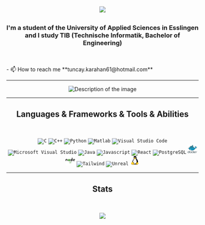 <h1 align="center">
  <a href="https://git.io/typing-svg">
    <img src="https://readme-typing-svg.herokuapp.com/?lines=Hello,+There!+👋;I+am+Tuncay+Karahan....;Nice+to+meet+you!&center=true&size=30">
  </a>
</h1>


<h3 align="center">I'm a student of the University of Applied Sciences in Esslingen and I study TIB (Technische Informatik, Bachelor of Engineering)</h3>
<br>

<br>
- 📫 How to reach me **tuncay.karahan61@hotmail.com**


</p>
<hr>

<div align="center">
  <img src="https://github.com/Tuncay-Karahan/Tuncay-Karahan/assets/173737094/e6c9d88c-6957-44ed-a1b6-6283e9744de8" alt="Description of the image" width="400" />
</div>


<hr>
<h2 align="center"> Languages & Frameworks & Tools & Abilities </h2>
<br>
<p align="center">
  <code><img title="C" height="25" src="https://github.com/zumrudu-anka/zumrudu-anka/blob/master/images/c.svg"></code>
  <code><img title="C++" height="25" src="https://github.com/zumrudu-anka/zumrudu-anka/blob/master/images/cpp.svg"></code>
  <code><img title="Python" height="25" src="https://github.com/zumrudu-anka/zumrudu-anka/blob/master/images/python-original.svg"></code>
  <code><img title="Matlab" height="25" src="https://upload.wikimedia.org/wikipedia/commons/2/21/Matlab_Logo.png"></code>
  <code><img title="Visual Studio Code" height="25" src="https://github.com/zumrudu-anka/zumrudu-anka/blob/master/images/vscode.png"></code>
  <code><img title="Microsoft Visual Studio" height="25" src="https://github.com/zumrudu-anka/zumrudu-anka/blob/master/images/visualstudio.png"></code>
  <code><img title="Java" height="25" src="https://github.com/zumrudu-anka/zumrudu-anka/blob/master/images/java-original.svg"></code>
  <code><img title="Javascript" height="25" src="https://github.com/zumrudu-anka/zumrudu-anka/blob/master/images/javascript.svg"></code>
  <code><img title="React" height="25" src="https://github.com/zumrudu-anka/zumrudu-anka/blob/master/images/react-original.svg"></code>
  <code><img title="PostgreSQL" height="25" src="https://github.com/zumrudu-anka/zumrudu-anka/blob/master/images/postgresql.svg"></code>
  <code><img title="Docker" height="25" src="https://raw.githubusercontent.com/devicons/devicon/master/icons/docker/docker-original-wordmark.svg"></code>
  <code><img title="Node.js" height="25" src="https://raw.githubusercontent.com/devicons/devicon/master/icons/nodejs/nodejs-original-wordmark.svg"></code>
  <code><img title="Tailwind" height="25" src="https://www.vectorlogo.zone/logos/tailwindcss/tailwindcss-icon.svg"></code>
  <code><img title="Unreal" height="25" src="https://raw.githubusercontent.com/kenangundogan/fontisto/036b7eca71aab1bef8e6a0518f7329f13ed62f6b/icons/svg/brand/unreal-engine.svg"></code>
  <code><img title="Linux" height="25" src="https://raw.githubusercontent.com/devicons/devicon/master/icons/linux/linux-original.svg"></code>

</p>
<hr>

<h2 align="center"> Stats </h2>
<br>
<p align=center>
  <div align=center>
    <a href="https://github.com/anuraghazra/github-readme-stats">
      <img height=200 align="center" src="https://github-readme-stats.vercel.app/api/top-langs/?username=Tuncay-Karahan&hide=c%23,powershell,Mathematica,Ruby,Objective-C,Objective-C%2b%2b,Cuda&title_color=61dafb&text_color=ffffff&icon_color=61dafb&bg_color=20232a&langs_count=8&layout=compact&border_color=61dafb&hide_border=true&size_weight=0.5&count_weight=0.5" />
    </a>
  </div>
  <br>

